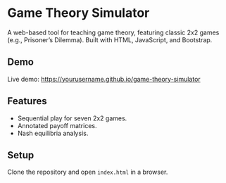 # Game Theory Simulator
A web-based tool for teaching game theory, featuring classic 2x2 games (e.g., Prisoner’s Dilemma). Built with HTML, JavaScript, and Bootstrap.

## Demo
Live demo: https://yourusername.github.io/game-theory-simulator

## Features
- Sequential play for seven 2x2 games.
- Annotated payoff matrices.
- Nash equilibria analysis.

## Setup
Clone the repository and open `index.html` in a browser.
